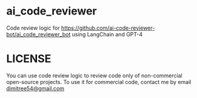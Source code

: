 # ai_code_reviewer
Code review logic for https://github.com/ai-code-reviewer-bot/ai_code_reviewer_bot using LangChain and GPT-4

# LICENSE
You can use code review logic to review code only of non-commercial open-source projects. To use it for commercial code, contact me by email dimitree54@gmail.com